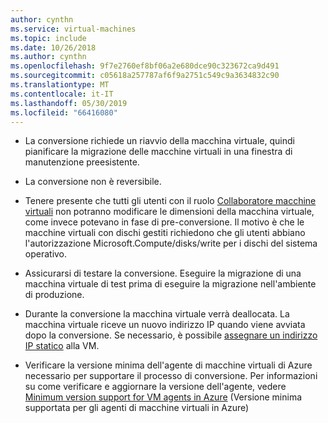```yaml
---
author: cynthn
ms.service: virtual-machines
ms.topic: include
ms.date: 10/26/2018
ms.author: cynthn
ms.openlocfilehash: 9f7e2760ef8bf06a2e680dce90c323672ca9d491
ms.sourcegitcommit: c05618a257787af6f9a2751c549c9a3634832c90
ms.translationtype: MT
ms.contentlocale: it-IT
ms.lasthandoff: 05/30/2019
ms.locfileid: "66416080"
---
```

* La conversione richiede un riavvio della macchina virtuale, quindi pianificare la migrazione delle macchine virtuali in una finestra di manutenzione preesistente. 

* La conversione non è reversibile. 

* Tenere presente che tutti gli utenti con il ruolo [Collaboratore macchine virtuali](../articles/role-based-access-control/built-in-roles.md#virtual-machine-contributor) non potranno modificare le dimensioni della macchina virtuale, come invece potevano in fase di pre-conversione. Il motivo è che le macchine virtuali con dischi gestiti richiedono che gli utenti abbiano l'autorizzazione Microsoft.Compute/disks/write per i dischi del sistema operativo.

* Assicurarsi di testare la conversione. Eseguire la migrazione di una macchina virtuale di test prima di eseguire la migrazione nell'ambiente di produzione.

* Durante la conversione la macchina virtuale verrà deallocata. La macchina virtuale riceve un nuovo indirizzo IP quando viene avviata dopo la conversione. Se necessario, è possibile [assegnare un indirizzo IP statico](../articles/virtual-network/virtual-network-ip-addresses-overview-arm.md) alla VM.

* Verificare la versione minima dell'agente di macchine virtuali di Azure necessario per supportare il processo di conversione. Per informazioni su come verificare e aggiornare la versione dell'agente, vedere [Minimum version support for VM agents in Azure](https://support.microsoft.com/help/4049215/extensions-and-virtual-machine-agent-minimum-version-support) (Versione minima supportata per gli agenti di macchine virtuali in Azure)